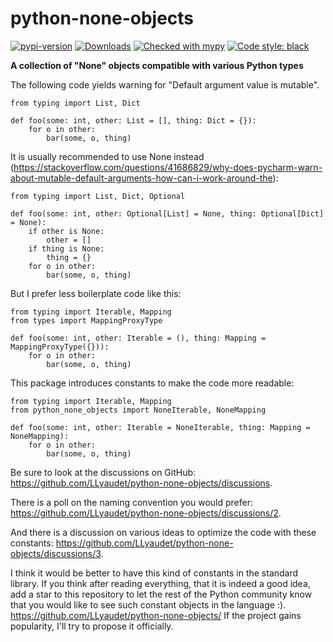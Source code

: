 # python-none-objects

[![pypi-version]][pypi]
[![Downloads](https://img.shields.io/pypi/dm/python-none-objects)](https://pypistats.org/packages/python-none-objects)
[![Checked with mypy](https://www.mypy-lang.org/static/mypy_badge.svg)](https://mypy-lang.org/)
[![Code style: black](https://img.shields.io/badge/code%20style-black-000000.svg)](https://github.com/psf/black)

**A collection of "None" objects compatible with various Python types**

The following code yields warning for "Default argument value is mutable".

```python3
from typing import List, Dict

def foo(some: int, other: List = [], thing: Dict = {}):
    for o in other:
        bar(some, o, thing)
```

It is usually recommended to use None instead
(<https://stackoverflow.com/questions/41686829/why-does-pycharm-warn-about-mutable-default-arguments-how-can-i-work-around-the>):

```python3
from typing import List, Dict, Optional

def foo(some: int, other: Optional[List] = None, thing: Optional[Dict] = None):
    if other is None:
        other = []
    if thing is None:
        thing = {}
    for o in other:
        bar(some, o, thing)
```

But I prefer less boilerplate code like this:

```python3
from typing import Iterable, Mapping
from types import MappingProxyType

def foo(some: int, other: Iterable = (), thing: Mapping = MappingProxyType({})):
    for o in other:
        bar(some, o, thing)
```

This package introduces constants to make the code more readable:

```python3
from typing import Iterable, Mapping
from python_none_objects import NoneIterable, NoneMapping

def foo(some: int, other: Iterable = NoneIterable, thing: Mapping = NoneMapping):
    for o in other:
        bar(some, o, thing)
```

Be sure to look at the discussions on GitHub:
<https://github.com/LLyaudet/python-none-objects/discussions>.

There is a poll on the naming convention you would prefer:
<https://github.com/LLyaudet/python-none-objects/discussions/2>.

And there is a discussion on various ideas to optimize the code with these constants:
<https://github.com/LLyaudet/python-none-objects/discussions/3>.

I think it would be better to have this kind of constants in the standard library.
If you think after reading everything, that it is indeed a good idea, add a star to this repository to let the rest of the Python community know that you would like to see such constant objects in the language :).
<https://github.com/LLyaudet/python-none-objects/>
If the project gains popularity, I'll try to propose it officially.

[pypi-version]: https://img.shields.io/pypi/v/python-none-objects.svg
[pypi]: https://pypi.org/project/python-none-objects/
